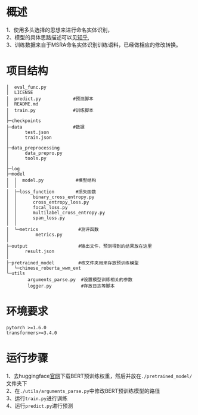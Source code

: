 # 概述
1、使用多头选择的思想来进行命名实体识别，<br>
2、模型的具体思路描述可以见[知乎](https://zhuanlan.zhihu.com/p/369784302),<br>
3、训练数据来自于MSRA命名实体识别训练语料，已经做相应的修改转换。

# 项目结构
```
│  eval_func.py  
│  LICENSE
│  predict.py            #预测脚本
│  README.md     
│  train.py              #训练脚本
│
├─checkpoints
├─data                   #数据
│      test.json         
│      train.json
│
├─data_preprocessing
│      data_prepro.py
│      tools.py
│
├─log
├─model
│  │  model.py            #模型结构
│  │
│  ├─loss_function        #损失函数
│  │      binary_cross_entropy.py
│  │      cross_entropy_loss.py
│  │      focal_loss.py
│  │      multilabel_cross_entropy.py
│  │      span_loss.py
│  │
│  └─metrics               #测评函数
│          metrics.py
│
├─output                   #输出文件，预测得到的结果放在这里
│      result.json
│
├─pretrained_model         #改文件夹用来存放预训练模型
│  └─chinese_roberta_wwm_ext
└─utils
        arguments_parse.py  #设置模型训练相关的参数
        logger.py           #存放日志等脚本
```
# 环境要求
```
pytorch >=1.6.0
transformers>=3.4.0
```
# 运行步骤
1、去huggingface[官网](https://huggingface.co/models)下载BERT预训练权重，然后并放在`./pretrained_model/`文件夹下<br>
2、在`./utils/arguments_parse.py`中修改BERT预训练模型的路径<br>
3、运行`train.py`进行训练<br>
4、运行`predict.py`进行预测
